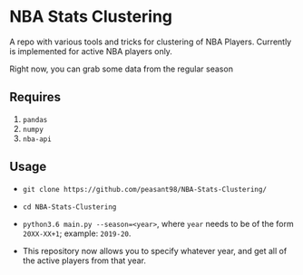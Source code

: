 # NBA Stats Clustering

A repo with various tools and tricks for clustering of NBA Players. Currently is implemented for active NBA players only.

Right now, you can grab some data from the regular season

## Requires

1. `pandas`
2. `numpy`
3. `nba-api`

## Usage

- `git clone https://github.com/peasant98/NBA-Stats-Clustering/`

- `cd NBA-Stats-Clustering`

- `python3.6 main.py --season=<year>`, where `year` needs to be of the form `20XX-XX+1`; example: `2019-20`.

- This repository now allows you to specify whatever year, and get all of the active players from that year.
